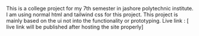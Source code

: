 This is a college project for my 7th semester in jashore polytechnic institute. I am using normal html and tailwind css for this project.
This project is mainly based on the ui not into the functionality or prototyping. 
Live link : [ live link will be published after hosting the site properly]
